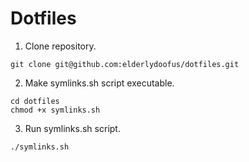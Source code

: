 # Dotfiles

1. Clone repository.
```
git clone git@github.com:elderlydoofus/dotfiles.git
```
2. Make symlinks.sh script executable.
```
cd dotfiles
chmod +x symlinks.sh
```
3. Run symlinks.sh script.
```
./symlinks.sh
```